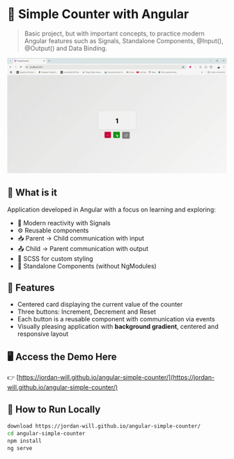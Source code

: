# 🧮 Simple Counter with Angular

> Basic project, but with important concepts, to practice modern Angular features such as Signals, Standalone Components, @Input(), @Output() and Data Binding.

![Preview](./screen/home.gif)

## 📌 What is it

Application developed in Angular with a focus on learning and exploring:

- 🧠 Modern reactivity with Signals
- ⚙️ Reusable components
- 📥 Parent → Child communication with input
- 📤 Child → Parent communication with output
- 🎨 SCSS for custom styling
- 🌿 Standalone Components (without NgModules)

## 🎯 Features

- Centered card displaying the current value of the counter
- Three buttons: Increment, Decrement and Reset
- Each button is a reusable component with communication via events
- Visually pleasing application with **background gradient**, centered and responsive layout

## 🖥️ Access the Demo Here

👉 [https://jordan-will.github.io/angular-simple-counter/](https://jordan-will.github.io/angular-simple-counter/)

## 🚀 How to Run Locally

```bash
download https://jordan-will.github.io/angular-simple-counter/
cd angular-simple-counter
npm install
ng serve
```